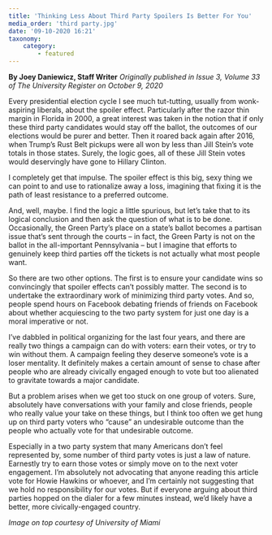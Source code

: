 ```yaml
---
title: 'Thinking Less About Third Party Spoilers Is Better For You'
media_order: 'third party.jpg'
date: '09-10-2020 16:21'
taxonomy:
    category:
        - featured
---
```


**By Joey Daniewicz, Staff Writer** _Originally published in Issue 3, Volume 33 of The University Register on October 9, 2020_

Every presidential election cycle I see much tut-tutting, usually from wonk-aspiring liberals, about the spoiler effect. Particularly after the razor thin margin in Florida in 2000, a great interest was taken in the notion that if only these third party candidates would stay off the ballot, the outcomes of our elections would be purer and better. Then it roared back again after 2016, when Trump’s Rust Belt pickups were all won by less than Jill Stein’s vote totals in those states. Surely, the logic goes, all of these Jill Stein votes would deservingly have gone to Hillary Clinton.

I completely get that impulse. The spoiler effect is this big, sexy thing we can point to and use to rationalize away a loss, imagining that fixing it is the path of least 
resistance to a preferred outcome.

And, well, maybe. I find the logic a little spurious, but let’s take that to its logical conclusion and then ask the question of what is to be done. Occasionally, the Green Party’s place on a state’s ballot becomes a partisan issue that’s sent through the courts – in fact, the Green Party is not on the ballot in the all-important Pennsylvania – but I imagine that efforts to genuinely keep third parties off the tickets is not actually what most people want.

So there are two other options. The first is to ensure your candidate wins so convincingly that spoiler effects can’t possibly matter. The second is to undertake the extraordinary work of minimizing third party votes. And so, people spend hours on Facebook debating friends of friends on Facebook about whether acquiescing to the two party system for just one day is a moral imperative or not.

I’ve dabbled in political organizing for the last four years, and there are really two things a campaign can do with voters: earn their votes, or try to win without them. A campaign feeling they deserve someone’s vote is a loser mentality. It definitely makes a certain amount of sense to chase after people who are already civically engaged enough to vote but too alienated to gravitate towards a major candidate.

But a problem arises when we get too stuck on one group of voters. Sure, absolutely have conversations with your family and close friends, people who really value your take on these things, but I think too often we get hung up on third party voters who “cause” an undesirable outcome than the people who actually vote for that undesirable outcome. 

Especially in a two party system that many Americans don’t feel represented by, some number of third party votes is just a law of nature. Earnestly try to earn those votes or simply move on to the next voter engagement. I’m absolutely not advocating that anyone reading this article vote for Howie Hawkins or whoever, and I’m certainly not suggesting that we hold no responsibility for our votes. But if everyone arguing about third parties hopped on the dialer for a few minutes instead, we’d likely have a better, more civically-engaged country.

_Image on top courtesy of University of Miami_